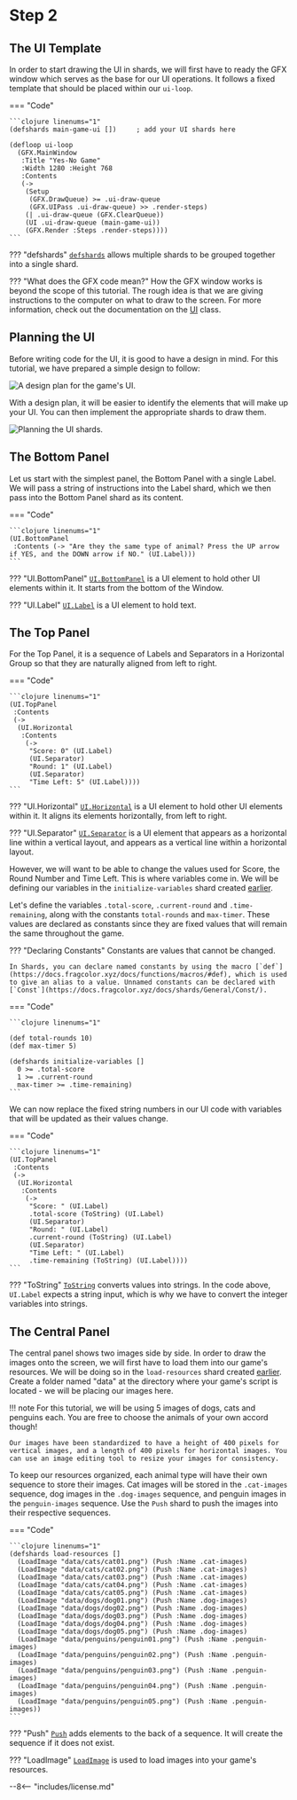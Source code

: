 # Step 2

## The UI Template

In order to start drawing the UI in shards, we will first have to ready the GFX window which serves as the base for our UI operations. It follows a fixed template that should be placed within our `ui-loop`. 

=== "Code"
    
    ```clojure linenums="1"
    (defshards main-game-ui [])     ; add your UI shards here

    (defloop ui-loop
      (GFX.MainWindow
       :Title "Yes-No Game"
       :Width 1280 :Height 768
       :Contents
       (->
        (Setup
         (GFX.DrawQueue) >= .ui-draw-queue
         (GFX.UIPass .ui-draw-queue) >> .render-steps)
        (| .ui-draw-queue (GFX.ClearQueue))
        (UI .ui-draw-queue (main-game-ui))
        (GFX.Render :Steps .render-steps))))
    ```

??? "defshards"
    [`defshards`](https://docs.fragcolor.xyz/docs/functions/macros/#defshards) allows multiple shards to be grouped together into a single shard.

??? "What does the GFX code mean?"
    How the GFX window works is beyond the scope of this tutorial. The rough idea is that we are giving instructions to the computer on what to draw to the screen. For more information, check out the documentation on the [UI](https://docs.fragcolor.xyz/docs/shards/UI/) class.

## Planning the UI

Before writing code for the UI, it is good to have a design in mind. For this tutorial, we have prepared a simple design to follow:

![A design plan for the game's UI.](assets/ui-plan.png)

With a design plan, it will be easier to identify the elements that will make up your UI. You can then implement the appropriate shards to draw them.

![Planning the UI shards.](assets/ui-plan-2.png)

## The Bottom Panel

Let us start with the simplest panel, the Bottom Panel with a single Label. We will pass a string of instructions into the Label shard, which we then pass into the Bottom Panel shard as its content.

=== "Code"
    
    ```clojure linenums="1"
    (UI.BottomPanel
     :Contents (-> "Are they the same type of animal? Press the UP arrow if YES, and the DOWN arrow if NO." (UI.Label)))
    ```

??? "UI.BottomPanel"
    [`UI.BottomPanel`](https://docs.fragcolor.xyz/docs/shards/UI/BottomPanel/) is a UI element to hold other UI elements within it. It starts from the bottom of the Window.

??? "UI.Label"
    [`UI.Label`](https://docs.fragcolor.xyz/docs/shards/UI/Label/) is a UI element to hold text.

## The Top Panel

For the Top Panel, it is a sequence of Labels and Separators in a Horizontal Group so that they are naturally aligned from left to right.

=== "Code"
    
    ```clojure linenums="1" 
    (UI.TopPanel
     :Contents
     (->
      (UI.Horizontal
       :Contents
        (->
         "Score: 0" (UI.Label)
         (UI.Separator)
         "Round: 1" (UI.Label)
         (UI.Separator)
         "Time Left: 5" (UI.Label))))
    ```

??? "UI.Horizontal"
    [`UI.Horizontal`](https://docs.fragcolor.xyz/docs/shards/UI/Horizontal/) is a UI element to hold other UI elements within it. It aligns its elements horizontally, from left to right. 

??? "UI.Separator"
    [`UI.Separator`](https://docs.fragcolor.xyz/docs/shards/UI/Separator/) is a UI element that appears as a horizontal line within a vertical layout, and appears as a vertical line within a horizontal layout.

However, we will want to be able to change the values used for Score, the Round Number and Time Left. This is where variables come in. We will be defining our variables in the `initialize-variables` shard created [earlier](../step-1/#the-setup-zone). 

Let's define the variables `.total-score`, `.current-round` and `.time-remaining`, along with the constants `total-rounds` and `max-timer`. These values are declared as constants since they are fixed values that will remain the same throughout the game.

??? "Declaring Constants"
    Constants are values that cannot be changed. 
    
    In Shards, you can declare named constants by using the macro [`def`](https://docs.fragcolor.xyz/docs/functions/macros/#def), which is used to give an alias to a value. Unnamed constants can be declared with [`Const`](https://docs.fragcolor.xyz/docs/shards/General/Const/).

=== "Code"
    
    ```clojure linenums="1" 

    (def total-rounds 10)
    (def max-timer 5)

    (defshards initialize-variables []
      0 >= .total-score
      1 >= .current-round
      max-timer >= .time-remaining)
    ```


We can now replace the fixed string numbers in our UI code with variables that will be updated as their values change.

=== "Code"

    ```clojure linenums="1" 
    (UI.TopPanel
     :Contents
     (->
      (UI.Horizontal
       :Contents
        (->
         "Score: " (UI.Label)
         .total-score (ToString) (UI.Label)
         (UI.Separator)
         "Round: " (UI.Label)
         .current-round (ToString) (UI.Label)
         (UI.Separator)
         "Time Left: " (UI.Label)
         .time-remaining (ToString) (UI.Label))))
    ```

??? "ToString"
    [`ToString`](https://docs.fragcolor.xyz/docs/shards/General/ToString/) converts values into strings. In the code above, `UI.Label` expects a string input, which is why we have to convert the integer variables into strings.

## The Central Panel

The central panel shows two images side by side. In order to draw the images onto the screen, we will first have to load them into our game's resources. We will be doing so in the `load-resources` shard created [earlier](../step-1/#the-setup-zone). Create a folder named "data" at the directory where your game's script is located - we will be placing our images here.

!!! note
    For this tutorial, we will be using 5 images of dogs, cats and penguins each. You are free to choose the animals of your own accord though!

    Our images have been standardized to have a height of 400 pixels for vertical images, and a length of 400 pixels for horizontal images. You can use an image editing tool to resize your images for consistency.

To keep our resources organized, each animal type will have their own sequence to store their images. Cat images will be stored in the `.cat-images` sequence, dog images in the `.dog-images` sequence, and penguin images in the `penguin-images` sequence. Use the `Push` shard to push the images into their respective sequences.


=== "Code"
    
    ```clojure linenums="1" 
    (defshards load-resources []
      (LoadImage "data/cats/cat01.png") (Push :Name .cat-images)
      (LoadImage "data/cats/cat02.png") (Push :Name .cat-images)
      (LoadImage "data/cats/cat03.png") (Push :Name .cat-images)
      (LoadImage "data/cats/cat04.png") (Push :Name .cat-images)
      (LoadImage "data/cats/cat05.png") (Push :Name .cat-images)
      (LoadImage "data/dogs/dog01.png") (Push :Name .dog-images)
      (LoadImage "data/dogs/dog02.png") (Push :Name .dog-images)
      (LoadImage "data/dogs/dog03.png") (Push :Name .dog-images)
      (LoadImage "data/dogs/dog04.png") (Push :Name .dog-images)
      (LoadImage "data/dogs/dog05.png") (Push :Name .dog-images)
      (LoadImage "data/penguins/penguin01.png") (Push :Name .penguin-images)
      (LoadImage "data/penguins/penguin02.png") (Push :Name .penguin-images)
      (LoadImage "data/penguins/penguin03.png") (Push :Name .penguin-images)
      (LoadImage "data/penguins/penguin04.png") (Push :Name .penguin-images)
      (LoadImage "data/penguins/penguin05.png") (Push :Name .penguin-images))
    ```

??? "Push"
    [`Push`](https://docs.fragcolor.xyz/docs/shards/General/Push/) adds elements to the back of a sequence. It will create the sequence if it does not exist.

??? "LoadImage"
    [`LoadImage`](https://docs.fragcolor.xyz/docs/shards/General/LoadImage/) is used to load images into your game's resources.


--8<-- "includes/license.md"
